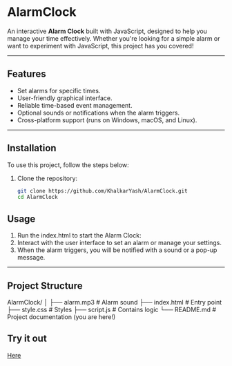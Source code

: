 ﻿# AlarmClock

An interactive **Alarm Clock** built with JavaScript, designed to help you manage your time effectively. Whether you're looking for a simple alarm or want to experiment with JavaScript, this project has you covered!

---

## Features

- Set alarms for specific times.
- User-friendly graphical interface.
- Reliable time-based event management.
- Optional sounds or notifications when the alarm triggers.
- Cross-platform support (runs on Windows, macOS, and Linux).

---

## Installation

To use this project, follow the steps below:

1. Clone the repository:

   ```bash
   git clone https://github.com/KhalkarYash/AlarmClock.git
   cd AlarmClock

## Usage

1. Run the index.html to start the Alarm Clock:
2. Interact with the user interface to set an alarm or manage your settings.
3. When the alarm triggers, you will be notified with a sound or a pop-up message.

---

## Project Structure

AlarmClock/
│
├── alarm.mp3             # Alarm sound
├── index.html            # Entry point
├── style.css             # Styles
├── script.js             # Contains logic
└── README.md             # Project documentation (you are here!)

## Try it out

[Here](https://khalkaryash.github.io/AlarmClock/)

